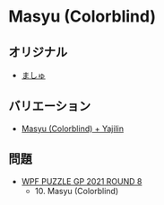 # Masyu (Colorblind)

## オリジナル
- [ましゅ](masyu.md)

## バリエーション
- [Masyu (Colorblind) + Yajilin](masyu_colorblind_yajilin.md)

## 問題
- [WPF PUZZLE GP 2021 ROUND 8](../questions/wpfpgp2021_8.md)
	- 10\. Masyu (Colorblind)
